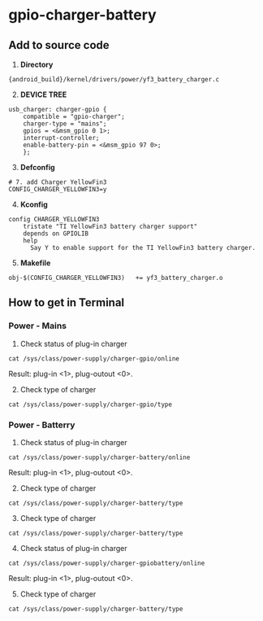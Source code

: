 # gpio-charger-battery

## Add to source code

1. <b>Directory</b>
```
{android_build}/kernel/drivers/power/yf3_battery_charger.c
```

2. <b>DEVICE TREE</b>
```
usb_charger: charger-gpio {
	compatible = "gpio-charger";
	charger-type = "mains";
	gpios = <&msm_gpio 0 1>;
	interrupt-controller;
	enable-battery-pin = <&msm_gpio 97 0>;
	};
```

3. <b>Defconfig</b>
```
# 7. add Charger YellowFin3
CONFIG_CHARGER_YELLOWFIN3=y
```

4. <b>Kconfig</b>
```
config CHARGER_YELLOWFIN3
	tristate "TI YellowFin3 battery charger support"
	depends on GPIOLIB
	help
	  Say Y to enable support for the TI YellowFin3 battery charger.
```

5. <b>Makefile</b>
```
obj-$(CONFIG_CHARGER_YELLOWFIN3)   += yf3_battery_charger.o
```

## How to get in Terminal

### Power - Mains

1. Check status of plug-in charger

```
cat /sys/class/power-supply/charger-gpio/online
```
Result: plug-in <1>, plug-outout <0>.

2. Check type of charger

```
cat /sys/class/power-supply/charger-gpio/type
```

### Power - Batterry

1. Check status of plug-in charger

```
cat /sys/class/power-supply/charger-battery/online
```
Result: plug-in <1>, plug-outout <0>.


2. Check type of charger

```
cat /sys/class/power-supply/charger-battery/type
```


3. Check type of charger

```
cat /sys/class/power-supply/charger-battery/type
```

4. Check status of plug-in charger

```
cat /sys/class/power-supply/charger-gpiobattery/online
```
Result: plug-in <1>, plug-outout <0>.

5. Check type of charger

```
cat /sys/class/power-supply/charger-battery/type
```

